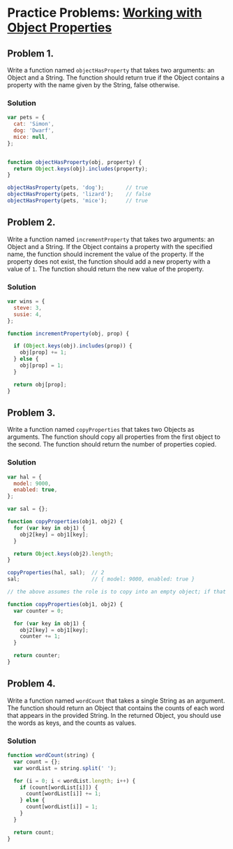 # Practice Problems: [Working with Object Properties](https://launchschool.com/lessons/0539330a/assignments/b95a1315)


## Problem 1.
Write a function named `objectHasProperty` that takes two arguments: an Object and a String. The function should return true if the Object contains a property with the name given by the String, false otherwise.

### Solution

```javascript
var pets = {
  cat: 'Simon',
  dog: 'Dwarf',
  mice: null,
};


function objectHasProperty(obj, property) {
  return Object.keys(obj).includes(property);
}

objectHasProperty(pets, 'dog');       // true
objectHasProperty(pets, 'lizard');    // false
objectHasProperty(pets, 'mice');      // true
```

## Problem 2.

Write a function named `incrementProperty` that takes two arguments: an Object and a String. If the Object contains a property with the specified name, the function should increment the value of the property. If the property does not exist, the function should add a new property with a value of `1`. The function should return the new value of the property.

### Solution

```javascript
var wins = {
  steve: 3,
  susie: 4,
};

function incrementProperty(obj, prop) {

  if (Object.keys(obj).includes(prop)) {
    obj[prop] += 1;
  } else {
    obj[prop] = 1;
  }

  return obj[prop];
}
```
## Problem 3.
Write a function named `copyProperties` that takes two Objects as arguments. The function should copy all properties from the first object to the second. The function should return the number of properties copied.

### Solution

```javascript
var hal = {
  model: 9000,
  enabled: true,
};

var sal = {};

function copyProperties(obj1, obj2) {
  for (var key in obj1) {
    obj2[key] = obj1[key];
  }

  return Object.keys(obj2).length;
}

copyProperties(hal, sal);  // 2
sal;                       // { model: 9000, enabled: true }

// the above assumes the role is to copy into an empty object; if that is not the case, the following implementation uses a counter to return the number of newly copied properties

function copyProperties(obj1, obj2) {
  var counter = 0;

  for (var key in obj1) {
    obj2[key] = obj1[key];
    counter += 1;
  }

  return counter;
}
```

## Problem 4.
Write a function named `wordCount` that takes a single String as an argument. The function should return an Object that contains the counts of each word that appears in the provided String. In the returned Object, you should use the words as keys, and the counts as values.

### Solution

```javascript
function wordCount(string) {
  var count = {};
  var wordList = string.split(' ');

  for (i = 0; i < wordList.length; i++) {
    if (count[wordList[i]]) {
      count[wordList[i]] += 1;
    } else {
      count[wordList[i]] = 1;
    }
  }

  return count;
}
